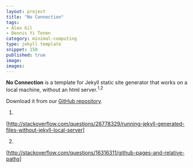 ```yaml
---
layout: project
title: "No Connection"
tags:
- Alex Gil
- Dennis Yi Tenen
category: minimal-computing
type: jekyll template
snippet: 150
published: true
image:
images:
---
```


**No Connection** is a template for Jekyll static site generator that works on
a local machine, without an html server.<sup>1,2</sup>

Download it from our [GitHub repository](https://github.com/xpmethod/no-connection).

1.
[http://stackoverflow.com/questions/26778329/running-jekyll-generated-files-without-jekyll-local-server]

2.
[http://stackoverflow.com/questions/16316311/github-pages-and-relative-paths]
